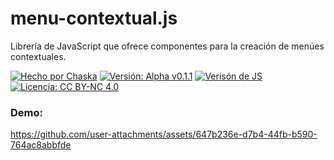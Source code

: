 # menu-contextual.js

Librería de JavaScript que ofrece componentes para la creación de menúes contextuales.

[![Hecho por Chaska](https://img.shields.io/badge/hecho_por-Ch'aska-303030.svg)](https://cajadeideas.ar)
[![Versión: Alpha v0.1.1](https://img.shields.io/badge/versión-Alpha_v0.1.1-orange.svg)](https://github.com/hernanatn/github.com/hernanatn/aplicacion.go/releases/latest)
[![Verisón de JS](https://img.shields.io/badge/JS-ES6_2020-yellow?logo=javascript)](https://go.dev/doc/go1.22)
[![Licencia: CC BY-NC 4.0](https://img.shields.io/badge/licencia-CC_BY--SA_4.0-lightgrey.svg)](LICENSE)

### Demo:
https://github.com/user-attachments/assets/647b236e-d7b4-44fb-b590-764ac8abbfde

